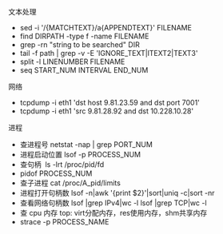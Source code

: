 文本处理

- sed -i '/{MATCHTEXT}/a\{APPENDTEXT}' FILENAME
- find DIRPATH -type f -name FILENAME
- grep -rn "string to be searched" DIR
- tail -f path | grep -v -E 'IGNORE_TEXT|lTEXT2|TEXT3'
- split -l LINENUMBER FILENAME
- seq START_NUM INTERVAL END_NUM

网络

- tcpdump -i eth1 'dst host 9.81.23.59 and dst port 7001'
- tcpdump -i eth1 'src 9.81.28.92 and dst 10.228.10.28'

进程

- 查进程号 netstat -nap | grep PORT_NUM
- 进程启动位置 lsof -p PROCESS_NUM
- 查句柄  ls -lrt /proc/pid/fd
- pidof PROCESS_NUM
- 查子进程 cat /proc/A_pid/limits
- 进程打开句柄数 lsof -n|awk '{print \$2}'|sort|uniq -c|sort -nr
- 查看网络句柄数 lsof |grep IPv4|wc -l lsof |grep TCP|wc -l
- 查 cpu 内存 top: virt分配内存，res使用内存，shm共享内存
- strace -p PROCESS_NAME

